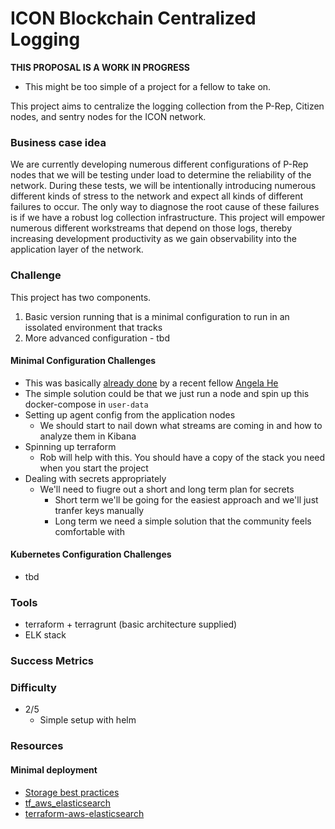 ﻿
# ICON Blockchain Centralized Logging 

**THIS PROPOSAL IS A WORK IN PROGRESS**

- This might be too simple of a project for a fellow to take on. 

This project aims to centralize the logging collection from the P-Rep, Citizen nodes, and sentry nodes for the ICON network. 

### Business case idea
We are currently developing numerous different configurations of P-Rep nodes that we will be testing under load to determine the reliability of the network.  During these tests, we will be intentionally introducing numerous different kinds of stress to the network and expect all kinds of different failures to occur.  The only way to diagnose the root cause of these failures is if we have a robust log collection infrastructure.  This project will empower numerous different workstreams that depend on those logs, thereby increasing development productivity as we gain observability into the application layer of the network. 

### Challenge
This project has two components.  
1. Basic version running that is a minimal configuration to run in an issolated environment that tracks 
2. More advanced configuration - tbd 

#### Minimal Configuration Challenges 
- This was basically [already done](https://github.com/angelayanhe/insight-elk-monitoring) by a recent fellow [Angela He](https://platform.insightdata.com/profile/2997) 
- The simple solution could be that we just run a node and spin up this docker-compose in `user-data`
- Setting up agent config from the application nodes
    - We should start to nail down what streams are coming in and how to analyze them in Kibana 
- Spinning up terraform
    - Rob will help with this.  You should have a copy of the stack you need when you start the project
- Dealing with secrets appropriately
    - We'll need to fiugre out a short and long term plan for secrets 
        - Short term we'll be going for the easiest approach and we'll just tranfer keys manually 
        - Long term we need a simple solution that the community feels comfortable with 

#### Kubernetes Configuration Challenges 
- tbd


### Tools
- terraform + terragrunt (basic architecture supplied)
- ELK stack 


### Success Metrics


### Difficulty

- 2/5 
    - Simple setup with helm 

### Resources 

#### Minimal deployment 

- [Storage best practices](https://www.elastic.co/guide/en/elasticsearch/plugins/master/cloud-aws-best-practices.html)
- [tf_aws_elasticsearch](https://github.com/terraform-community-modules/tf_aws_elasticsearch)
- [terraform-aws-elasticsearch](https://github.com/cloudposse/terraform-aws-elasticsearch)
